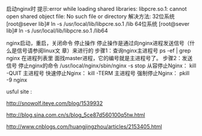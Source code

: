 启动nginx时 提示:error while loading shared libraries: libpcre.so.1: cannot open shared object file: No such file or directory 
解决方法: 
	32位系统 [root@sever lib]# ln -s /usr/local/lib/libpcre.so.1 /lib 
	64位系统 [root@sever lib]# ln -s /usr/local/lib/libpcre.so.1 /lib64
 

nginx启动，重启，关闭命令
停止操作
停止操作是通过向nginx进程发送信号（什么是信号请参阅linux文 章）来进行的
步骤1：查询nginx主进程号
	ps -ef | grep nginx
在进程列表里 面找master进程，它的编号就是主进程号了。
步骤2：发送信号
停止nginx的命令
	/usr/local/nginx/sbin/nginx -s stop
从容停止Nginx：
	kill -QUIT 主进程号
快速停止Nginx：
	kill -TERM 主进程号
强制停止Nginx：
	pkill -9 nginx



usful site :

http://snowolf.iteye.com/blog/1539932

http://blog.sina.com.cn/s/blog_5ce87d560100q5tw.html

http://www.cnblogs.com/huangjingzhou/articles/2153405.html


